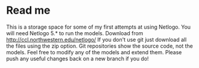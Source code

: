 Read me
========================================================

This is a storage space for some of my first attempts at using Netlogo.
You will need Netlogo 5.* to run the models.
Download from
http://ccl.northwestern.edu/netlogo/
If you don't use git just download all the files using the zip option. Git repositories show the source code, not the models.
Feel free to modify any of the models and extend them. Please push any useful changes back on a new branch if you do!